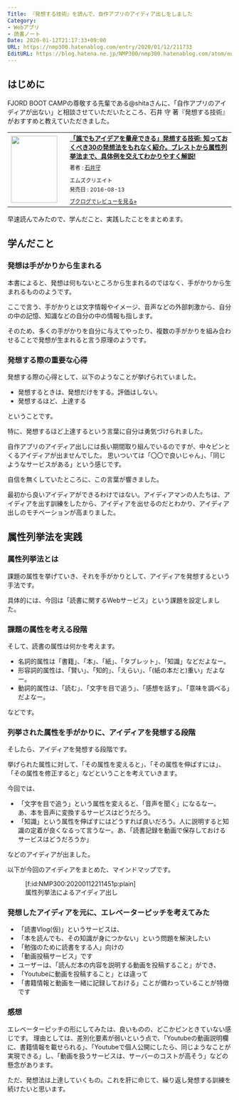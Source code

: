 ```yaml
---
Title: 『発想する技術』を読んで、自作アプリのアイディア出しをしました
Category:
- Webアプリ
- 読書ノート
Date: 2020-01-12T21:17:33+09:00
URL: https://nmp300.hatenablog.com/entry/2020/01/12/211733
EditURL: https://blog.hatena.ne.jp/NMP300/nmp300.hatenablog.com/atom/entry/26006613496568506
---
```


## はじめに

FJORD BOOT CAMPの尊敬する先輩である@shitaさんに、「自作アプリのアイディアが出ない」と相談させていただいたところ、石井 守 著『発想する技術』がおすすめと教えていただきました。

<div class="booklog_html"><table><tr><td class="booklog_html_image"><a href="https://www.amazon.co.jp/%E3%80%8C%E8%AA%B0%E3%81%A7%E3%82%82%E3%82%A2%E3%82%A4%E3%83%87%E3%82%A2%E3%82%92%E9%87%8F%E7%94%A3%E3%81%A7%E3%81%8D%E3%82%8B%E3%80%8D%E7%99%BA%E6%83%B3%E3%81%99%E3%82%8B%E6%8A%80%E8%A1%93-%E7%9F%A5%E3%81%A3%E3%81%A6%E3%81%8A%E3%81%8F%E3%81%B9%E3%81%8D30%E3%81%AE%E7%99%BA%E6%83%B3%E6%B3%95%E3%82%92%E3%82%82%E3%82%8C%E3%81%AA%E3%81%8F%E7%B4%B9%E4%BB%8B%E3%80%82%E3%83%96%E3%83%AC%E3%82%B9%E3%83%88%E3%81%8B%E3%82%89%E5%B1%9E%E6%80%A7%E5%88%97%E6%8C%99%E6%B3%95%E3%81%BE%E3%81%A7%E3%80%81%E5%85%B7%E4%BD%93%E4%BE%8B%E3%82%92%E4%BA%A4%E3%81%88%E3%81%A6%E3%82%8F%E3%81%8B%E3%82%8A%E3%82%84%E3%81%99%E3%81%8F%E8%A7%A3%E8%AA%AC-%E7%9F%B3%E4%BA%95%E5%AE%88-ebook/dp/B01KE82GIG?SubscriptionId=0AVSM5SVKRWTFMG7ZR82&tag=booklogjp-default-22&linkCode=xm2&camp=2025&creative=165953&creativeASIN=B01KE82GIG" target="_blank"><img src="https://images-fe.ssl-images-amazon.com/images/I/51gIE6yFXbL._SL160_.jpg" width="104" height="150" style="border:0;border-radius:0;" /></a></td><td class="booklog_html_info" style="padding-left:20px;"><div class="booklog_html_title" style="margin-bottom:10px;font-size:14px;font-weight:bold;"><a href="https://www.amazon.co.jp/%E3%80%8C%E8%AA%B0%E3%81%A7%E3%82%82%E3%82%A2%E3%82%A4%E3%83%87%E3%82%A2%E3%82%92%E9%87%8F%E7%94%A3%E3%81%A7%E3%81%8D%E3%82%8B%E3%80%8D%E7%99%BA%E6%83%B3%E3%81%99%E3%82%8B%E6%8A%80%E8%A1%93-%E7%9F%A5%E3%81%A3%E3%81%A6%E3%81%8A%E3%81%8F%E3%81%B9%E3%81%8D30%E3%81%AE%E7%99%BA%E6%83%B3%E6%B3%95%E3%82%92%E3%82%82%E3%82%8C%E3%81%AA%E3%81%8F%E7%B4%B9%E4%BB%8B%E3%80%82%E3%83%96%E3%83%AC%E3%82%B9%E3%83%88%E3%81%8B%E3%82%89%E5%B1%9E%E6%80%A7%E5%88%97%E6%8C%99%E6%B3%95%E3%81%BE%E3%81%A7%E3%80%81%E5%85%B7%E4%BD%93%E4%BE%8B%E3%82%92%E4%BA%A4%E3%81%88%E3%81%A6%E3%82%8F%E3%81%8B%E3%82%8A%E3%82%84%E3%81%99%E3%81%8F%E8%A7%A3%E8%AA%AC-%E7%9F%B3%E4%BA%95%E5%AE%88-ebook/dp/B01KE82GIG?SubscriptionId=0AVSM5SVKRWTFMG7ZR82&tag=booklogjp-default-22&linkCode=xm2&camp=2025&creative=165953&creativeASIN=B01KE82GIG" target="_blank">「誰でもアイデアを量産できる」発想する技術: 知っておくべき30の発想法をもれなく紹介。ブレストから属性列挙法まで、具体例を交えてわかりやすく解説!</a></div><div style="margin-bottom:10px;"><div class="booklog_html_author" style="margin-bottom:15px;font-size:12px;;line-height:1.2em">著者 : <a href="https://booklog.jp/author/%E7%9F%B3%E4%BA%95%E5%AE%88" target="_blank">石井守</a></div><div class="booklog_html_manufacturer" style="margin-bottom:5px;font-size:12px;;line-height:1.2em">エムズクリエイト</div><div class="booklog_html_release" style="font-size:12px;;line-height:1.2em">発売日 : 2016-08-13</div></div><div class="booklog_html_link_amazon"><a href="https://booklog.jp/item/1/B01KE82GIG" style="font-size:12px;" target="_blank">ブクログでレビューを見る»</a></div></td></tr></table></div>

早速読んでみたので、学んだこと、実践したことをまとめます。

## 学んだこと

### 発想は手がかりから生まれる

本書によると、発想は何もないところから生まれるのではなく、手がかりから生まれるもののようです。

ここで言う、手がかりとは文字情報やイメージ、音声などの外部刺激から、自分の中の記憶、知識などの自分の中の情報も指します。

そのため、多くの手がかりを自分に与えてやったり、複数の手がかりを組み合わせることで発想が生まれると言う原理のようです。

### 発想する際の重要な心得

発想する際の心得として、以下のようなことが挙げられていました。

- 発想するときは、発想だけをする。評価はしない。
- 発想するほど、上達する

ということです。

特に、発想するほど上達するという言葉に自分は勇気づけられました。

自作アプリのアイディア出しには長い期間取り組んでいるのですが、中々ピンとくるアイディアが出ませんでした。
思いついては「〇〇で良いじゃん」、「同じようなサービスがある」という感じです。

自信を無くしていたところに、この言葉が響きました。

最初から良いアイディアができるわけではない。アイディアマンの人たちは、アイディアを出す訓練をしたから、アイディアを出せるのだとわかり、アイディア出しのモチベーションが高まりました。


## 属性列挙法を実践

### 属性列挙法とは

課題の属性を挙げていき、それを手がかりとして、アイディアを発想するという手法です。

具体的には、今回は「読書に関するWebサービス」という課題を設定しました。

### 課題の属性を考える段階

そして、読書の属性は何かを考えます。

- 名詞的属性は「書籍」、「本」、「紙」、「タブレット」、「知識」などだよなー。
- 形容詞的属性は、「賢い」、「知的」、「えらい」、「(紙の本だと)重い」だよなー。
- 動詞的属性は、「読む」、「文字を目で追う」、「感想を話す」、「意味を調べる」だよなー。

などです。

### 列挙された属性を手がかりに、アイディアを発想する段階

そしたら、アイディアを発想する段階です。

挙げられた属性に対して、「その属性を変えると」、「その属性を伸ばすには」、「その属性を修正すると」などということを考えていきます。

今回では、

- 「文字を目で追う」という属性を変えると、「音声を聞く」になるなー。あ、本を音声に変換するサービスはどうだろう。
- 「知識」という属性を伸ばすにはどうすれば良いだろう。人に説明すると知識の定着が良くなるって言うなー。あ、「読書記録を動画で保存しておけるサービスはどうだろうか」

などのアイディアが出ました。

以下が今回のアイディアをまとめた、マインドマップです。


<figure class="figure-image figure-image-fotolife" title="属性列挙法によるアイディア出し">[f:id:NMP300:20200112211451p:plain]<figcaption>属性列挙法によるアイディア出し</figcaption></figure>

### 発想したアイディアを元に、エレベーターピッチを考えてみた

- 「読書Vlog(仮)」というサービスは、
- 「本を読んでも、その知識が身につかない」という問題を解決したい
- 「勉強のために読書をする人」向けの
- 「動画投稿サービス」です
- ユーザーは、「読んだ本の内容を説明する動画を投稿すること」ができ、
- 「Youtubeに動画を投稿すること」とは違って
- 「書籍情報と動画を一緒に記録しておける」ことが備わっていることが特徴です

### 感想

エレベーターピッチの形にしてみたは、良いものの、どこかピンときていない感じです。
理由としては、差別化要素が弱いという点で、「Youtubeの動画説明欄に、書籍情報を載せられる」、「Youtubeで個人公開にしたら、同じようなことが実現できる」し、「動画を扱うサービスは、サーバーのコストが高そう」などの懸念があります。

ただ、発想法は上達していくもの。これを肝に命じて、繰り返し発想する訓練を続けたいと思います。

